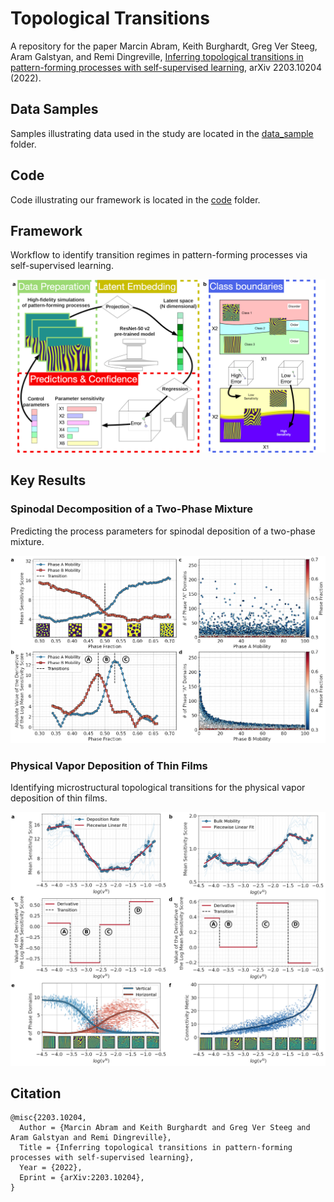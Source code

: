 # Topological Transitions

A repository for the paper Marcin Abram, Keith Burghardt, Greg Ver Steeg, Aram Galstyan, and Remi Dingreville,
[Inferring topological transitions in pattern-forming processes with self-supervised learning](https://arxiv.org/abs/2203.10204), arXiv 2203.10204 (2022).

## Data Samples

Samples illustrating data used in the study are located in the [data_sample](data_sample) folder.

## Code

Code illustrating our framework is located in the [code](code) folder.

## Framework

Workflow to identify transition regimes in pattern-forming processes via self-supervised learning.

![physical_vapor_deposition](figures/framework.png)

## Key Results

### Spinodal Decomposition of a Two-Phase Mixture

Predicting the process parameters for spinodal deposition of a two-phase mixture.

![spinodal_decomposition](figures/spinodal_decomposition.png)

### Physical Vapor Deposition of Thin Films

Identifying microstructural topological transitions for the physical vapor deposition of thin films.

![spinodal_decomposition](figures/physical_vapor_deposition.png)

## Citation

```
@misc{2203.10204,
  Author = {Marcin Abram and Keith Burghardt and Greg Ver Steeg and Aram Galstyan and Remi Dingreville},
  Title = {Inferring topological transitions in pattern-forming processes with self-supervised learning},
  Year = {2022},
  Eprint = {arXiv:2203.10204},
}
```
